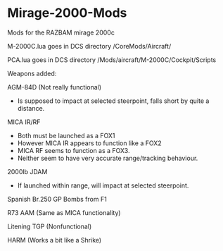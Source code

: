 # Mirage-2000-Mods
Mods for the RAZBAM mirage 2000c


M-2000C.lua goes in DCS directory /CoreMods/Aircraft/
  
  
PCA.lua goes in DCS directory /Mods/aircraft/M-2000C/Cockpit/Scripts

Weapons added: 

AGM-84D (Not really functional)
  - Is supposed to impact at selected steerpoint, falls short by quite a distance.

MICA IR/RF 
  - Both must be launched as a FOX1
  - However MICA IR appears to function like a FOX2
  - MICA RF seems to function as a FOX3. 
  - Neither seem to have very accurate range/tracking behaviour.

2000lb JDAM
  - If launched within range, will impact at selected steerpoint. 


Spanish Br.250 GP Bombs from F1


R73 AAM (Same as MICA functionality)


Litening TGP (Nonfunctional)


HARM (Works a bit like a Shrike)
